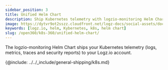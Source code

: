 ```yaml
---
sidebar_position: 3
title: Unified Helm Chart
description: Ship Kubernetes telemetry with logzio-monitoring Helm Chart
image: https://dytvr9ot2sszz.cloudfront.net/logz-docs/social-assets/docs-social.jpg
keywords: [logz.io, helm, Kybernetes, k8s, helm chart]
slug: /open360/k8s-360/unified-helm-chart/
---
```


The logzio-monitoring Helm Chart ships your Kubernetes telemetry (logs, metrics, traces and security reports) to your Logz.io account.


{@include: ../../_include/general-shipping/k8s.md}      
